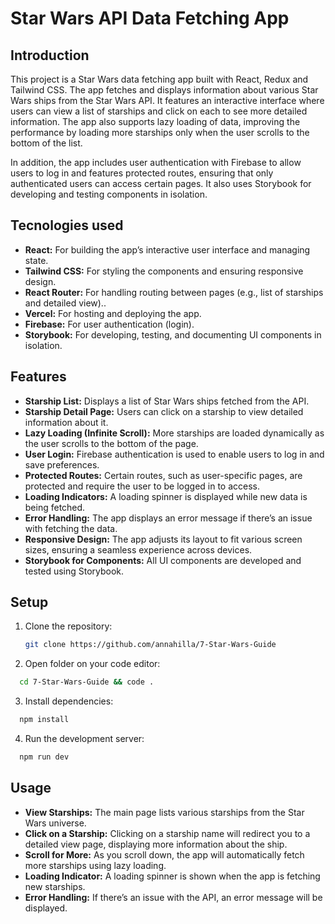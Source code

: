 # Star Wars API Data Fetching App

## Introduction

This project is a Star Wars data fetching app built with React, Redux and Tailwind CSS. The app fetches and displays information about various Star Wars ships from the Star Wars API. It features an interactive interface where users can view a list of starships and click on each to see more detailed information. The app also supports lazy loading of data, improving the performance by loading more starships only when the user scrolls to the bottom of the list.

In addition, the app includes user authentication with Firebase to allow users to log in and features protected routes, ensuring that only authenticated users can access certain pages. It also uses Storybook for developing and testing components in isolation.

## Tecnologies used

- **React:** For building the app’s interactive user interface and managing state.
- **Tailwind CSS:** For styling the components and ensuring responsive design.
- **React Router:** For handling routing between pages (e.g., list of starships and detailed view)..
- **Vercel:** For hosting and deploying the app.
- **Firebase:** For user authentication (login).
- **Storybook:** For developing, testing, and documenting UI components in isolation.

## Features

- **Starship List:** Displays a list of Star Wars ships fetched from the API.
- **Starship Detail Page:** Users can click on a starship to view detailed information about it.
- **Lazy Loading (Infinite Scroll):** More starships are loaded dynamically as the user scrolls to the bottom of the page.
- **User Login:** Firebase authentication is used to enable users to log in and save preferences.
- **Protected Routes:** Certain routes, such as user-specific pages, are protected and require the user to be logged in to access.
- **Loading Indicators:** A loading spinner is displayed while new data is being fetched.
- **Error Handling:** The app displays an error message if there’s an issue with fetching the data.
- **Responsive Design:** The app adjusts its layout to fit various screen sizes, ensuring a seamless experience across devices.
- **Storybook for Components:** All UI components are developed and tested using Storybook.

## Setup

1. Clone the repository:

   ```bash
   git clone https://github.com/annahilla/7-Star-Wars-Guide
   ```

2. Open folder on your code editor:

```bash
  cd 7-Star-Wars-Guide && code .
```

3. Install dependencies:

```bash
  npm install
```

4. Run the development server:

```bash
  npm run dev
```

## Usage

- **View Starships:** The main page lists various starships from the Star Wars universe.
- **Click on a Starship:** Clicking on a starship name will redirect you to a detailed view page, displaying more information about the ship.
- **Scroll for More:** As you scroll down, the app will automatically fetch more starships using lazy loading.
- **Loading Indicator:** A loading spinner is shown when the app is fetching new starships.
- **Error Handling:** If there’s an issue with the API, an error message will be displayed.
